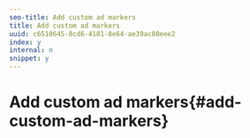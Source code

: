 ```yaml
---
seo-title: Add custom ad markers
title: Add custom ad markers
uuid: c6510645-8cd6-4181-8e64-ae39ac80eee2
index: y
internal: n
snippet: y
---
```


# Add custom ad markers{#add-custom-ad-markers}

